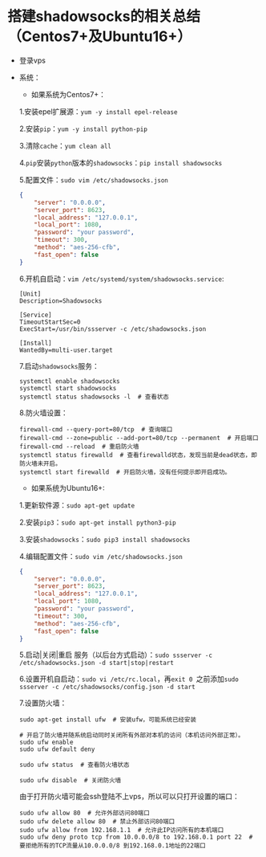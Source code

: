 # 搭建shadowsocks的相关总结（Centos7+及Ubuntu16+）
* 登录vps
* 系统：

	* 如果系统为Centos7+：
	
	1.安装epel扩展源：```yum -y install epel-release```
	
	2.安装```pip```：```yum -y install python-pip```
	
	3.清除```cache```：```yum clean all```
	
	4.```pip```安装```python```版本的```shadowsocks```：```pip install shadowsocks```
	
	5.配置文件：```sudo vim /etc/shadowsocks.json```
	
	```json
	{
  		"server": "0.0.0.0",
 		"server_port": 8623,
  		"local_address": "127.0.0.1",
  		"local_port": 1080,
  		"password": "your password",
  		"timeout": 300,
  		"method": "aes-256-cfb",
  		"fast_open": false
	}
	```
	
	6.开机自启动：```vim /etc/systemd/system/shadowsocks.service```:
	
	```
	[Unit]
	Description=Shadowsocks

	[Service]
	TimeoutStartSec=0
	ExecStart=/usr/bin/ssserver -c /etc/shadowsocks.json

	[Install]
	WantedBy=multi-user.target
	```
	
	7.启动```shadowsocks```服务：
	
	```
	systemctl enable shadowsocks
	systemctl start shadowsocks
	systemctl status shadowsocks -l  # 查看状态
	```
	
	8.防火墙设置：
	
	```
	firewall-cmd --query-port=80/tcp  # 查询端口
	firewall-cmd --zone=public --add-port=80/tcp --permanent  # 开启端口
	firewall-cmd --reload  # 重启防火墙
	systemctl status firewalld  # 查看firewalld状态，发现当前是dead状态，即防火墙未开启。
	systemctl start firewalld  # 开启防火墙，没有任何提示即开启成功。
	```
	
	* 如果系统为Ubuntu16+:
	
	1.更新软件源：```sudo apt-get update```
	
	2.安装```pip3```：```sudo apt-get install python3-pip```
	
	3.安装```shadowsocks```：```sudo pip3 install shadowsocks```
	
	4.编辑配置文件：```sudo vim /etc/shadowsocks.json```
	
	```json
	{
  		"server": "0.0.0.0",
 		"server_port": 8623,
  		"local_address": "127.0.0.1",
  		"local_port": 1080,
  		"password": "your password",
  		"timeout": 300,
  		"method": "aes-256-cfb",
  		"fast_open": false
	}
	```
	
	5.启动|关闭|重启 服务（以后台方式启动）：```sudo ssserver -c /etc/shadowsocks.json -d start|stop|restart```
	
	6.设置开机自启动：```sudo vi /etc/rc.local```，再```exit 0 ```之前添加```sudo ssserver -c /etc/shadowsocks/config.json -d start```
	
	7.设置防火墙：
	
	```
	sudo apt-get install ufw  # 安装ufw，可能系统已经安装
	```
	
	```
	# 开启了防火墙并随系统启动同时关闭所有外部对本机的访问（本机访问外部正常）。
 	sudo ufw enable
 	sudo ufw default deny
	```
	
	```
	sudo ufw status  # 查看防火墙状态
	```
	
	```
	sudo ufw disable  # 关闭防火墙
	```
	
	由于打开防火墙可能会ssh登陆不上vps，所以可以只打开设置的端口：
	
	```
	sudo ufw allow 80  # 允许外部访问80端口
	sudo ufw delete allow 80  # 禁止外部访问80端口
 	sudo ufw allow from 192.168.1.1  # 允许此IP访问所有的本机端口
 	sudo ufw deny proto tcp from 10.0.0.0/8 to 192.168.0.1 port 22  # 要拒绝所有的TCP流量从10.0.0.0/8 到192.168.0.1地址的22端口
	```
